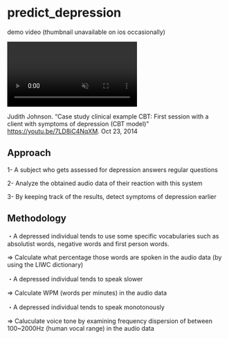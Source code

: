 # predict_depression
<p> demo video (thumbnail unavailable on ios occasionally)</p>
<video src="https://user-images.githubusercontent.com/78842284/230730239-94f70d4a-07d7-4c1e-b520-178ade13d2dd.mp4" playsinline autoplay muted loop></video>

Judith Johnson. “Case study clinical example CBT: First session with a client with symptoms of depression (CBT model)” https://youtu.be/7LD8iC4NqXM. Oct 23, 2014

<h2> Approach </h2>
<p> 1- A subject who gets assessed for depression answers regular questions </p>
<p> 2- Analyze the obtained audio data of their reaction with this system </p>
<p> 3- By keeping track of the results, detect symptoms of depression earlier </p>

<h2> Methodology </h2>
<p> ・A depressed individual tends to use some specific vocabularies such as absolutist words, negative words and first person words. </p>
<p> => Calculate what percentage those words are spoken in the audio data (by using the LIWC dictionary)</p>
<p> ・A depressed individual tends to speak slower </p>
<p> => Calculate WPM (words per minutes) in the audio data </p>
<p> ・A depressed individual tends to speak monotonously </p>
<p> => Caluculate voice tone by examining frequency dispersion of between 100~2000Hz (human vocal range) in the audio data</p>
